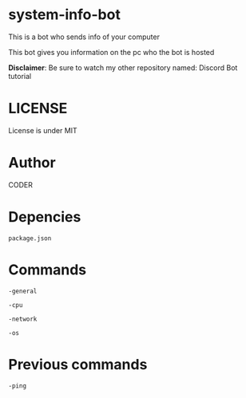 # system-info-bot
This is a bot who sends info of your computer

This bot gives you information on the pc who the bot is hosted

**Disclaimer**: Be sure to watch my other repository named: Discord Bot tutorial


# LICENSE

License is under MIT

# Author

CODER

# Depencies

```package.json```


# Commands

```-general```

```-cpu```

```-network```

```-os```

# Previous commands

```-ping```
